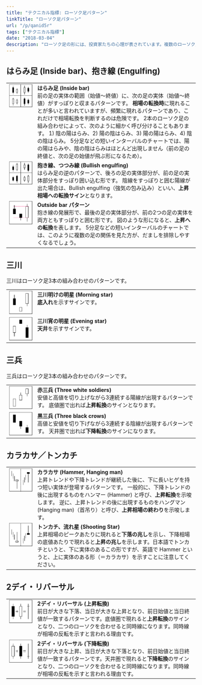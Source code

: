 ```yaml
---
title: "テクニカル指標: ローソク足パターン"
linkTitle: "ローソク足パターン"
url: "/p/qanid5r"
tags: ["テクニカル指標"]
date: "2018-03-04"
description: "ローソク足の形には、投資家たちの心理が表されています。複数のローソク足の組み合わせには様々な名前が付けられており、多くの人がその後の相場展開の参考にしています。ここでは代表的なローソク足の組み合わせパターンを紹介します。"
---
```


<style>
  .local-table { width: 100%; table-layout: fixed; }
  .local-table td { border: none; vertical-align: top; }
  .local-table img { width: 100%; }
  .local-candle { width: 15%; }
</style>

はらみ足 (Inside bar)、抱き線 (Engulfing)
----

<table class="local-table">
  <tr>
    <td class="local-candle"><img src="inside-bar-all.svg"></td>
    <td><b>はらみ足 (Inside bar)</b><br>
    前の足の実体の範囲（始値〜終値）に、次の足の実体（始値〜終値）がすっぽりと収まるパターンです。
    <strong>相場の転換時</strong>に現れることが多いと言われていますが、頻繁に現れるパターンであり、これだけで相場転換を判断するのは危険です。
    2本のローソク足の組み合わせによって、次のように細かく呼び分けることもあります。
    1) 陰の陽はらみ、2) 陽の陰はらみ、3) 陽の陽はらみ、4) 陰の陰はらみ。
    5分足などの短いインターバルのチャートでは、陽の陽はらみや、陰の陰はらみはほとんど出現しません（前の足の終値と、次の足の始値が飛ぶ形になるため）。
    </td>
  </tr>
  <tr>
    <td><img src="engulfing.svg"></td>
    <td><b>抱き線、つつみ線 (Bullish engulfing)</b><br>
    はらみ足の逆のパターンで、後ろの足の実体部分が、前の足の実体部分をすっぽり囲い込む形です。
    陰線をすっぽりと囲む陽線が出た場合は、Bullish engulfing（強気の包み込み）といい、<strong>上昇相場への転換サイン</strong>となります。
    </td>
  </tr>
  <tr>
    <td><img src="outside-bar.svg"></td>
    <td><b>Outside bar パターン</b><br>
    抱き線の発展形で、最後の足の実体部分が、前の2つの足の実体を両方ともすっぽりと囲む形です。
    図のような形になると、<strong>上昇への転換</strong>を表します。
    5分足などの短いインターバルのチャートでは、このように複数の足の関係を見た方が、だましを排除しやすくなるでしょう。
    </td>
  </tr>
</table>


三川
----

三川はローソク足3本の組み合わせのパターンです。

<table class="local-table">
  <tr>
    <td class="local-candle"><img src="morning-star.svg"></td>
    <td><b>三川明けの明星 (Morning star)</b><br>
    <strong>底入れ</strong>を示すサインです。
    </td>
  </tr>
  <tr>
    <td><img src="evening-star.svg"></td>
    <td><b>三川宵の明星 (Evening star)</b><br>
    <strong>天井</strong>を示すサインです。
    </td>
  </tr>
</table>


三兵
----

三兵はローソク足3本の組み合わせのパターンです。

<table class="local-table">
  <tr>
    <td class="local-candle"><img src="three-white-soldiers.svg"></td>
    <td><b>赤三兵 (Three white soldiers)</b><br>
    安値と高値を切り上げながら3連続する陽線が出現するパターンです。
    底値圏で出れば<strong>上昇転換</strong>のサインとなります。
    </td>
  </tr>
  <tr>
    <td><img src="three-black-crows.svg"></td>
    <td><b>黒三兵 (Three black crows)</b><br>
    高値と安値を切り下げながら3連続する陰線が出現するパターンです。
    天井圏で出れば<strong>下降転換</strong>のサインになります。
    </td>
  </tr>
</table>


カラカサ／トンカチ
----

<table class="local-table">
  <tr>
    <td class="local-candle"><img src="hammer.svg"></td>
    <td><b>カラカサ (Hammer, Hanging man)</b><br>
    上昇トレンドや下降トレンドが継続した後に、下に長いヒゲを持つ短い実体が登場するパターンです。
    一般的に、下降トレンドの後に出現するものをハンマー (Hammer) と呼び、<strong>上昇転換</strong>を示唆します。
    逆に、上昇トレンドの後に出現するものをハングマン (Hanging man)（首吊り）と呼び、<strong>上昇相場の終わり</strong>を示唆します。
    </td>
  </tr>
  <tr>
    <td><img src="shooting-star.svg"></td>
    <td><b>トンカチ、流れ星 (Shooting Star)</b><br>
    上昇相場のピークあたりに現れると<strong>下落の兆し</strong>を示し、下降相場の底値あたりで現れると<strong>上昇の兆し</strong>を示します。日本語でトンカチというと、下に実体のあるこの形ですが、英語で Hammer というと、上に実体のある形（＝カラカサ）を示すことに注意してください。
    </td>
  </tr>
</table>


2デイ・リバーサル
----

<table class="local-table">
  <tr>
    <td class="local-candle"><img src="two-days-reversal1.svg"></td>
    <td><b>2デイ・リバーサル (上昇転換)</b><br>
    前日が大きな下落、当日が大きな上昇となり、前日始値と当日終値が一致するパターンです。底値圏で現れると<strong>上昇転換</strong>のサインとなり、二つのローソクを合わせると同時線になります。同時線が相場の反転を示すと言われる理由です。
    </td>
  </tr>
  <tr>
    <td><img src="two-days-reversal2.svg"></td>
    <td><b>2デイ・リバーサル (下降転換)</b><br>
    前日が大きな上昇、当日が大きな下落となり、前日始値と当日終値が一致するパターンです。天井圏で現れると<strong>下降転換</strong>のサインとなり、二つのローソクを合わせると同時線になります。同時線が相場の反転を示すと言われる理由です。
    </td>
  </tr>
</table>

